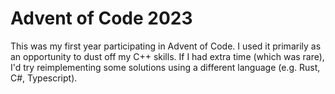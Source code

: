 # Advent of Code 2023

This was my first year participating in Advent of Code. I used it primarily as an opportunity to dust off my C++ skills.
If I had extra time (which was rare), I'd try reimplementing some solutions using a different language (e.g. Rust, C#, Typescript). 